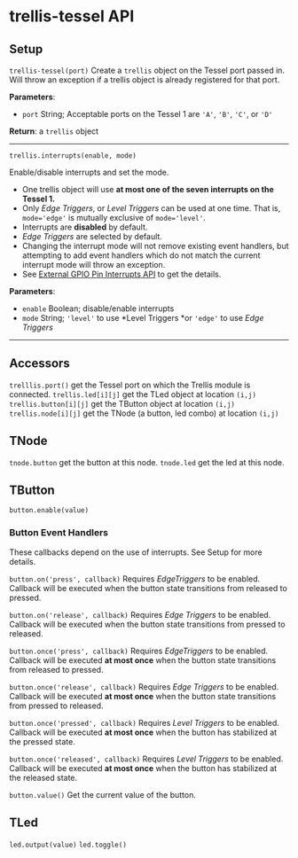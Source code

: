 # trellis-tessel API
## Setup
`trellis-tessel(port)`
Create a `trellis` object on the Tessel port passed in. Will throw an exception if a trellis object is already registered for that port.

**Parameters**:

* `port` String; Acceptable ports on the Tessel 1 are `'A'`, `'B'`, `'C'`, or `'D'`

**Return**: a `trellis` object

----

`trellis.interrupts(enable, mode)`


Enable/disable interrupts and set the mode.

* One trellis object will use **at most one of the seven interrupts on the Tessel 1.**
* Only _Edge Triggers_, or _Level Triggers_ can be used at one time. That is, `mode='edge'` is mutually exclusive of `mode='level'`.
* Interrupts are **disabled** by default.
* *Edge Triggers* are selected by default.
* Changing the interrupt mode will not remove existing event handlers, but attempting to add event handlers which do not match the current interrupt mode will throw an exception.
* See [External GPIO Pin Interrupts API](https://github.com/tessel/docs/blob/master/tutorials/gpio-interrupts.md) to get the details.

**Parameters**:

* `enable` Boolean; disable/enable interrupts
* `mode` String; `'level'` to use *Level Triggers *or `'edge'` to use *Edge Triggers*

---

## Accessors
`trelllis.port()` get the Tessel port on which the Trellis module is connected.
`trellis.led[i][j]` get the TLed object at location `(i,j)`
`trellis.button[i][j]` get the TButton object at location `(i,j)`
`trellis.node[i][j]` get the TNode (a button, led combo) at location `(i,j)`

## TNode
`tnode.button` get the button at this node.
`tnode.led` get the led at this node.

## TButton

`button.enable(value)`


### Button Event Handlers
These callbacks depend on the use of interrupts. See Setup for more details.

`button.on('press', callback)`
Requires *EdgeTriggers* to be enabled.
Callback will be executed when the button state transitions from released to pressed.

`button.on('release', callback)`
Requires *Edge Triggers* to be enabled.
Callback will be executed when the button state transitions from pressed to released.

`button.once('press', callback)`
Requires *EdgeTriggers* to be enabled.
Callback will be executed **at most once** when the button state transitions from released to pressed.

`button.once('release', callback)`
Requires *Edge Triggers* to be enabled.
Callback will be executed **at most once** when the button state transitions from pressed to released.

`button.once('pressed', callback)`
Requires *Level Triggers* to be enabled.
Callback will be executed **at most once** when the button has stabilized at the pressed state.

`button.once('released', callback)`
Requires *Level Triggers* to be enabled.
Callback will be executed **at most once** when the button has stabilized at the released state.

`button.value()`
Get the current value of the button.

## TLed
`led.output(value)`
`led.toggle()`
